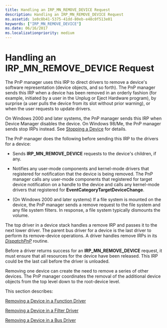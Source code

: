 ```yaml
---
title: Handling an IRP_MN_REMOVE_DEVICE Request
description: Handling an IRP_MN_REMOVE_DEVICE Request
ms.assetid: 1e0c8b41-5375-41dd-80eb-e48c0f513e01
keywords: ["IRP_MN_REMOVE_DEVICE"]
ms.date: 06/16/2017
ms.localizationpriority: medium
---
```


# Handling an IRP\_MN\_REMOVE\_DEVICE Request





The PnP manager uses this IRP to direct drivers to remove a device's software representation (device objects, and so forth). The PnP manager sends this IRP when a device has been removed in an orderly fashion (for example, initiated by a user in the Unplug or Eject Hardware program), by surprise (a user pulls the device from its slot without prior warning), or when the user requests to update drivers.

On Windows 2000 and later systems, the PnP manager sends this IRP when Device Manager disables the device. On Windows 98/Me, the PnP manager sends stop IRPs instead. See [Stopping a Device](stopping-a-device.md) for details.

The PnP manager does the following before sending this IRP to the drivers for a device:

-   Sends **IRP\_MN\_REMOVE\_DEVICE** requests to the device's children, if any.

-   Notifies any user-mode components and kernel-mode drivers that registered for notification that the device is being removed. The PnP manager calls any user-mode components that registered for target device notification on a handle to the device and calls any kernel-mode drivers that registered for **EventCategoryTargetDeviceChange**.

-   (On Windows 2000 and later systems) If a file system is mounted on the device, the PnP manager sends a remove request to the file system and any file system filters. In response, a file system typically dismounts the volume.

The top driver in a device stack handles a remove IRP and passes it to the next lower driver. The parent bus driver for a device is the last driver to perform its remove-device operations. A driver handles remove IRPs in its [*DispatchPnP*](https://msdn.microsoft.com/library/windows/hardware/ff543341) routine.

Before a driver returns success for an **IRP\_MN\_REMOVE\_DEVICE** request, it must ensure that all resources for the device have been released. This IRP could be the last call before the driver is unloaded.

Removing one device can create the need to remove a series of other devices. The PnP manager coordinates the removal of the additional device objects from the top level down to the root-device level.

This section describes:

[Removing a Device in a Function Driver](removing-a-device-in-a-function-driver.md)

[Removing a Device in a Filter Driver](removing-a-device-in-a-filter-driver.md)

[Removing a Device in a Bus Driver](removing-a-device-in-a-bus-driver.md)

 

 




